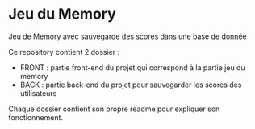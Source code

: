 # Jeu du Memory

Jeu de Memory avec sauvegarde des scores dans une base de donnée

Ce repository contient 2 dossier : 
- FRONT : partie front-end du projet qui correspond à la partie jeu du memory
- BACK : partie back-end du projet pour sauvegarder les scores des utilisateurs

Chaque dossier contient son propre readme pour expliquer son fonctionnement.